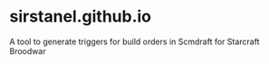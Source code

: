 # sirstanel.github.io
A tool to generate triggers for build orders in Scmdraft for Starcraft Broodwar
